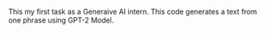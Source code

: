 This my first task as a Generaive AI intern.
This code generates a text from one phrase using GPT-2 Model.
